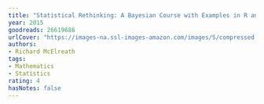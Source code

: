 ```yaml
---
title: "Statistical Rethinking: A Bayesian Course with Examples in R and Stan"
year: 2015
goodreads: 26619686
urlCover: "https://images-na.ssl-images-amazon.com/images/S/compressed.photo.goodreads.com/books/1442845450i/26619686.jpg"
authors:
- Richard McElreath
tags:
- Mathematics
- Statistics
rating: 4
hasNotes: false
---
```

